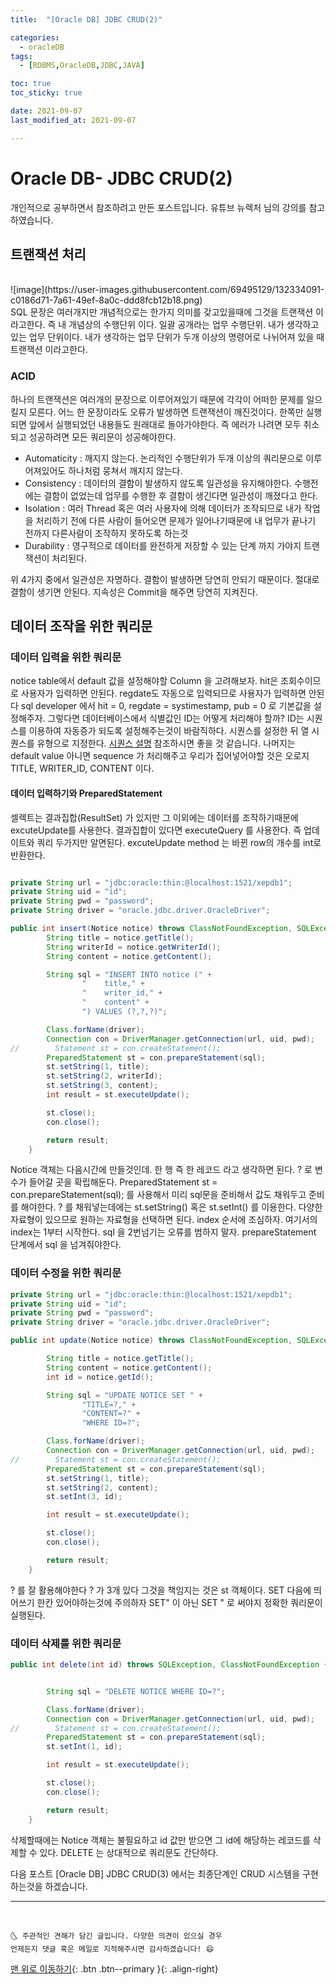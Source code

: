 ```yaml
---
title:  "[Oracle DB] JDBC CRUD(2)"

categories:
  - oracleDB
tags:
  - [RDBMS,OracleDB,JDBC,JAVA]

toc: true
toc_sticky: true

date: 2021-09-07
last_modified_at: 2021-09-07

---
```


# Oracle DB- JDBC CRUD(2)
개인적으로 공부하면서 참조하려고 만든 포스트입니다.
유튜브 뉴렉처 님의 강의를 참고하였습니다.


## 트랜잭션 처리
<br>
![image](https://user-images.githubusercontent.com/69495129/132334091-c0186d71-7a61-49ef-8a0c-ddd8fcb12b18.png)
<br>
SQL 문장은 여러개지만 개념적으로는 한가지 의미를 갖고있을때에 그것을 트랜잭션 이라고한다. 즉 내 개념상의 수행단위 이다.
일괄 공개라는 업무 수행단위. 내가 생각하고 있는 업무 단위이다.
내가 생각하는 업무 단위가 두개 이상의 명령어로 나뉘어져 있을 때 트랜잭션 이라고한다.

### ACID
하나의 트랜잭션은 여러개의 문장으로 이루어져있기 때문에 각각이 어떠한 문제를 일으킬지 모른다. 어느 한 문장이라도 오류가 발생하면 트랜잭션이 깨진것이다. 한쪽만 실행되면 앞에서 실행되었던 내용들도 원래대로 돌아가야한다.
즉 에러가 나려면 모두 취소되고 성공하려면 모든 쿼리문이 성공해야한다.
- Automaticity : 깨지지 않는다. 논리적인 수행단위가 두개 이상의 쿼리문으로 이루어져있어도 하나처럼 뭉쳐서 깨지지 않는다.
- Consistency : 데이터의 결함이 발생하지 않도록 일관성을 유지해야한다. 수행전에는 결함이 없었는데 업무를 수행한 후 결함이 생긴다면 일관성이 깨졌다고 한다.
- Isolation : 여러 Thread 혹은 여러 사용자에 의해 데이터가 조작되므로 내가 작업을 처리하기 전에 다른 사람이 들어오면 문제가 일어나기때문에 내 업무가 끝나기 전까지 다른사람이 조작하지 못하도록 하는것
- Durability : 영구적으로 데이터를 완전하게 저장할 수 있는 단계 까지 가야지 트랜잭션이 처리된다.

위 4가지 중에서 일관성은 자명하다. 결함이 발생하면 당연히 안되기 때문이다. 절대로 결함이 생기면 안된다. 지속성은 Commit을 해주면 당연히 지켜진다. 

## 데이터 조작을 위한 쿼리문

### 데이터 입력을 위한 쿼리문
notice table에서 default 값을 설정해야할 Column 을 고려해보자. hit은 조회수이므로 사용자가 입력하면 안된다. regdate도 자동으로 입력되므로 사용자가 입력하면 안된다
sql developer 에서 hit = 0, regdate = systimestamp, pub = 0 로 기본값을 설정해주자. 그렇다면 데이터베이스에서 식별값인 ID는 어떻게 처리해야 할까? ID는 시퀀스를 이용하여 자동증가 되도록 설정해주는것이 바람직하다.
시퀀스를 설정한 뒤 열 시퀀스를 유형으로 지정한다. 
[시퀀스 설명](https://chanhyukpark-tech.github.io/oracledb/oracleDB-newLecture/#%EC%8B%9C%ED%80%80%EC%8A%A4-sequence) 참조하시면 좋을 것 같습니다.
나머지는 default value 아니면 sequence 가 처리해주고 우리가 집어넣어야할 것은 오로지 TITLE, WRITER_ID, CONTENT 이다.

#### 데이터 입력하기와 PreparedStatement
셀렉트는 결과집합(ResultSet) 가 있지만 그 이외에는 데이터를 조작하기때문에 excuteUpdate를 사용한다. 결과집합이 있다면 executeQuery 를 사용한다. 
즉 업데이트와 쿼리 두가지만 알면된다. excuteUpdate method 는 바뀐 row의 개수를 int로 반환한다.
``` java

private String url = "jdbc:oracle:thin:@localhost:1521/xepdb1";
private String uid = "id";
private String pwd = "password";
private String driver = "oracle.jdbc.driver.OracleDriver";

public int insert(Notice notice) throws ClassNotFoundException, SQLException {
        String title = notice.getTitle();
        String writerId = notice.getWriterId();
        String content = notice.getContent();

        String sql = "INSERT INTO notice (" +
                "    title," +
                "    writer_id," +
                "    content" +
                ") VALUES (?,?,?)";

        Class.forName(driver);
        Connection con = DriverManager.getConnection(url, uid, pwd);
//        Statement st = con.createStatement();
        PreparedStatement st = con.prepareStatement(sql);
        st.setString(1, title);
        st.setString(2, writerId);
        st.setString(3, content);
        int result = st.executeUpdate();

        st.close();
        con.close();

        return result;
    }
```
Notice 객체는 다음시간에 만들것인데. 한 행 즉 한 레코드 라고 생각하면 된다.
? 로 변수가 들어갈 곳을 확립해둔다.
PreparedStatement st = con.prepareStatement(sql); 를 사용해서 미리 sql문을 준비해서 값도 채워두고 준비를 해야한다. ? 를 채워넣는데에는 st.setString() 혹은 st.setInt() 를 이용한다. 다양한 자료형이 있으므로
원하는 자료형을 선택하면 된다. index 순서에 조심하자. 여기서의 index는 1부터 시작한다. sql 을 2번넘기는 오류를 범하지 말자. prepareStatement 단계에서 sql 을 넘겨줘야한다.


### 데이터 수정을 위한 쿼리문

``` java
private String url = "jdbc:oracle:thin:@localhost:1521/xepdb1";
private String uid = "id";
private String pwd = "password";
private String driver = "oracle.jdbc.driver.OracleDriver";

public int update(Notice notice) throws ClassNotFoundException, SQLException {

        String title = notice.getTitle();
        String content = notice.getContent();
        int id = notice.getId();

        String sql = "UPDATE NOTICE SET " +
                "TITLE=?," +
                "CONTENT=?" +
                "WHERE ID=?";

        Class.forName(driver);
        Connection con = DriverManager.getConnection(url, uid, pwd);
//        Statement st = con.createStatement();
        PreparedStatement st = con.prepareStatement(sql);
        st.setString(1, title);
        st.setString(2, content);
        st.setInt(3, id);

        int result = st.executeUpdate();

        st.close();
        con.close();

        return result;
    }
```

? 를 잘 활용해야한다 ? 가 3개 있다 그것을 책임지는 것은 st 객체이다. SET 다음에 띄어쓰기 한칸 있어야하는것에 주의하자 SET" 이 아닌 SET " 로 써야지 정확한 쿼리문이 실행된다.


### 데이터 삭제를 위한 쿼리문
``` java
public int delete(int id) throws SQLException, ClassNotFoundException {


        String sql = "DELETE NOTICE WHERE ID=?";

        Class.forName(driver);
        Connection con = DriverManager.getConnection(url, uid, pwd);
//        Statement st = con.createStatement();
        PreparedStatement st = con.prepareStatement(sql);
        st.setInt(1, id);

        int result = st.executeUpdate();

        st.close();
        con.close();

        return result;
    }
```

삭제할때에는 Notice 객체는 불필요하고 id 값만 받으면 그 id에 해당하는 레코드를 삭제할 수 있다.
DELETE 는 상대적으로 쿼리문도 간단하다.


다음 포스트 [Oracle DB] JDBC CRUD(3) 에서는 최종단계인 CRUD 시스템을 구현하는것을 하겠습니다.

***
<br>

    🌜 주관적인 견해가 담긴 글입니다. 다양한 의견이 있으실 경우
    언제든지 댓글 혹은 메일로 지적해주시면 감사하겠습니다! 😄

[맨 위로 이동하기](#){: .btn .btn--primary }{: .align-right}

